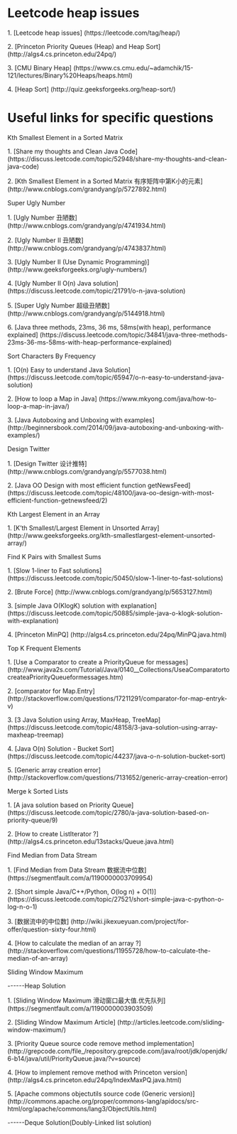 # Leetcode heap issues
<p>1. [Leetcode heap issues] (https://leetcode.com/tag/heap/)
<p>2. [Princeton Priority Queues (Heap) and Heap Sort] (http://algs4.cs.princeton.edu/24pq/)
<p>3. [CMU Binary Heap] (https://www.cs.cmu.edu/~adamchik/15-121/lectures/Binary%20Heaps/heaps.html)
<p>4. [Heap Sort] (http://quiz.geeksforgeeks.org/heap-sort/)

# Useful links for specific questions
<p>Kth Smallest Element in a Sorted Matrix
<p>1. [Share my thoughts and Clean Java Code] (https://discuss.leetcode.com/topic/52948/share-my-thoughts-and-clean-java-code)
<p>2. [Kth Smallest Element in a Sorted Matrix 有序矩阵中第K小的元素] (http://www.cnblogs.com/grandyang/p/5727892.html)

<p>Super Ugly Number
<p>1. [Ugly Number 丑陋数] (http://www.cnblogs.com/grandyang/p/4741934.html)
<p>2. [Ugly Number II 丑陋数] (http://www.cnblogs.com/grandyang/p/4743837.html)
<p>3. [Ugly Number II (Use Dynamic Programming)] (http://www.geeksforgeeks.org/ugly-numbers/)
<p>4. [Ugly Number II O(n) Java solution] (https://discuss.leetcode.com/topic/21791/o-n-java-solution)
<p>5. [Super Ugly Number 超级丑陋数] (http://www.cnblogs.com/grandyang/p/5144918.html)
<p>6. [Java three methods, 23ms, 36 ms, 58ms(with heap), performance explained] (https://discuss.leetcode.com/topic/34841/java-three-methods-23ms-36-ms-58ms-with-heap-performance-explained)

<p>Sort Characters By Frequency
<p>1. [O(n) Easy to understand Java Solution] (https://discuss.leetcode.com/topic/65947/o-n-easy-to-understand-java-solution)
<p>2. [How to loop a Map in Java] (https://www.mkyong.com/java/how-to-loop-a-map-in-java/)
<p>3. [Java Autoboxing and Unboxing with examples] (http://beginnersbook.com/2014/09/java-autoboxing-and-unboxing-with-examples/)

<p>Design Twitter
<p>1. [Design Twitter 设计推特] (http://www.cnblogs.com/grandyang/p/5577038.html)
<p>2. [Java OO Design with most efficient function getNewsFeed] (https://discuss.leetcode.com/topic/48100/java-oo-design-with-most-efficient-function-getnewsfeed/2)

<p>Kth Largest Element in an Array
<p>1. [K’th Smallest/Largest Element in Unsorted Array] (http://www.geeksforgeeks.org/kth-smallestlargest-element-unsorted-array/)

<p>Find K Pairs with Smallest Sums
<p>1. [Slow 1-liner to Fast solutions] (https://discuss.leetcode.com/topic/50450/slow-1-liner-to-fast-solutions)
<p>2. [Brute Force] (http://www.cnblogs.com/grandyang/p/5653127.html)
<p>3. [simple Java O(KlogK) solution with explanation] (https://discuss.leetcode.com/topic/50885/simple-java-o-klogk-solution-with-explanation)
<p>4. [Princeton MinPQ] (http://algs4.cs.princeton.edu/24pq/MinPQ.java.html)

<p>Top K Frequent Elements
<p>1. [Use a Comparator to create a PriorityQueue for messages] (http://www.java2s.com/Tutorial/Java/0140__Collections/UseaComparatortocreateaPriorityQueueformessages.htm)
<p>2. [comparator for Map.Entry<K,V>] (http://stackoverflow.com/questions/17211291/comparator-for-map-entryk-v)
<p>3. [3 Java Solution using Array, MaxHeap, TreeMap] (https://discuss.leetcode.com/topic/48158/3-java-solution-using-array-maxheap-treemap)
<p>4. [Java O(n) Solution - Bucket Sort] (https://discuss.leetcode.com/topic/44237/java-o-n-solution-bucket-sort)
<p>5. [Generic array creation error] (http://stackoverflow.com/questions/7131652/generic-array-creation-error)

<p>Merge k Sorted Lists
<p>1. [A java solution based on Priority Queue] (https://discuss.leetcode.com/topic/2780/a-java-solution-based-on-priority-queue/9)
<p>2. [How to create ListIterator ?] (http://algs4.cs.princeton.edu/13stacks/Queue.java.html)

<p>Find Median from Data Stream
<p>1. [Find Median from Data Stream 数据流中位数] (https://segmentfault.com/a/1190000003709954)
<p>2. [Short simple Java/C++/Python, O(log n) + O(1)] (https://discuss.leetcode.com/topic/27521/short-simple-java-c-python-o-log-n-o-1)
<p>3. [数据流中的中位数] (http://wiki.jikexueyuan.com/project/for-offer/question-sixty-four.html)
<p>4. [How to calculate the median of an array ?] (http://stackoverflow.com/questions/11955728/how-to-calculate-the-median-of-an-array)

<p>Sliding Window Maximum
<p>------Heap Solution
<p>1. [Sliding Window Maximum 滑动窗口最大值.优先队列] (https://segmentfault.com/a/1190000003903509)
<p>2. [Sliding Window Maximum Article] (http://articles.leetcode.com/sliding-window-maximum/)
<p>3. [Priority Queue source code remove method implementation] (http://grepcode.com/file_/repository.grepcode.com/java/root/jdk/openjdk/6-b14/java/util/PriorityQueue.java/?v=source)
<p>4. [How to implement remove method with Princeton version] (http://algs4.cs.princeton.edu/24pq/IndexMaxPQ.java.html)
<p>5. [Apache commons objectutils source code (Generic version)] (http://commons.apache.org/proper/commons-lang/apidocs/src-html/org/apache/commons/lang3/ObjectUtils.html)
<p>------Deque Solution(Doubly-Linked list solution)











